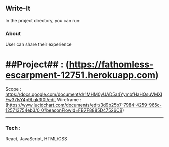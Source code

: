 ## Write-It

In the project directory, you can run:

### About 







User can share their experience

# ##Project## : (https://fathomless-escarpment-12751.herokuapp.com)
Scope : https://docs.google.com/document/d/1MHM0yUAD5a4YymbfHaHQsuVMXIFw37IsY4p9Lqk3t0I/edit
Wireframe : (https://www.lucidchart.com/documents/edit/3d9b25b7-7984-4259-965c-125713754eb3/0_0?beaconFlowId=FB7F8885D47526CB)

---

### Tech :
React, JavaScript, HTML/CSS
